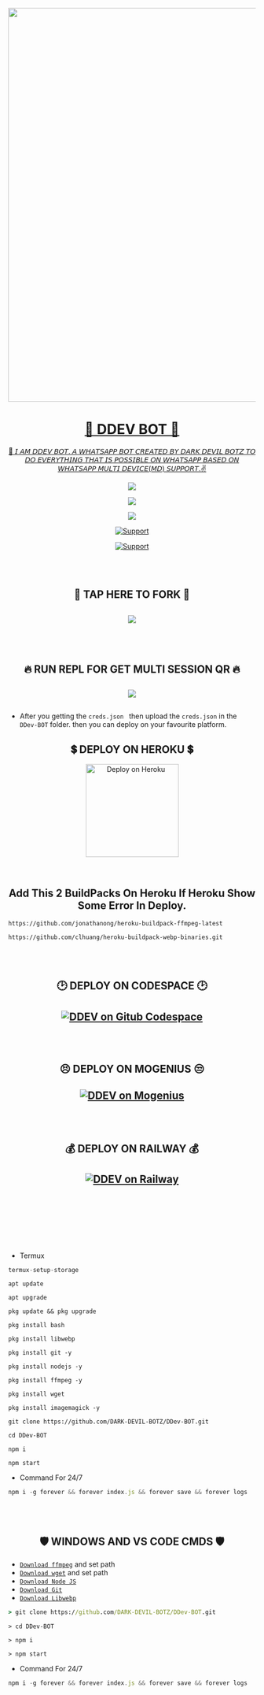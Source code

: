 <p align="center">
   <a href="https://github.com/DARK-DEVIL-BOTZ/DDev-BOT">
    <img src="https://graph.org/file/86a4ac302b0d571057a40.jpg" width="800">
     

      
</p>
<h1 align="center">🤖 DDEV BOT 🤖</h1>
<p align="center"> 
  👋 𝘐 𝘈𝘔 𝘋𝘋𝘌𝘝 𝘉𝘖𝘛. 𝘈 𝘞𝘏𝘈𝘛𝘚𝘈𝘗𝘗 𝘉𝘖𝘛 𝘊𝘙𝘌𝘈𝘛𝘌𝘋 𝘉𝘠 𝘋𝘈𝘙𝘒 𝘋𝘌𝘝𝘐𝘓 𝘉𝘖𝘛𝘡 𝘛𝘖 𝘋𝘖 𝘌𝘝𝘌𝘙𝘠𝘛𝘏𝘐𝘕𝘎 𝘛𝘏𝘈𝘛 𝘐𝘚 𝘗𝘖𝘚𝘚𝘐𝘉𝘓𝘌 𝘖𝘕 𝘞𝘏𝘈𝘛𝘚𝘈𝘗𝘗 𝘉𝘈𝘚𝘌𝘋 𝘖𝘕 𝘞𝘏𝘈𝘛𝘚𝘈𝘗𝘗 𝘔𝘜𝘓𝘛𝘐 𝘋𝘌𝘝𝘐𝘊𝘌(𝘔𝘋) 𝘚𝘜𝘗𝘗𝘖𝘙𝘛.✌️

   <p align="center"> 
  <a href="https://github.com/DARK-DEVIL-BOTZ/DDev-BOT/stargazers">
    <img src="https://img.shields.io/github/stars/DARK-DEVIL-BOTZ/DDev-BOT?style=social">
    
   <p align="center">
  <a href="https://github.com/DARK-DEVIL-BOTZ/DDev-BOT/fork">
    <img src="https://img.shields.io/github/forks/DARK-DEVIL-BOTZ/DDev-BOT?label=Fork&style=social">
    
<p align="center">
  <a href="https://github.com/DARK-DEVIL-BOTZ/DDev-BOT">
    <img src="https://api.visitorbadge.io/api/visitors?path=DARK-DEVIL-BOTZ%2FDDev-BOT&label=Repo%20Visitors&labelColor=%23697689&countColor=%23ba68c8&style=plastic&labelStyle=upper">
 
  <p align="CENTER">
  <a href="https://github.com/DARK-DEVIL-BOTZ"><img title="Support" src="https://img.shields.io/badge/Maintain-NO!-cyan.svg?style=for-the-badge&logo=xcode" /></a>
</p>
   
<p align="CENTER">
  <a href="https://github.com/DARK-DEVIL-BOTZ"><img title="Support" src="https://img.shields.io/badge/next%20Update-NOT_YET!-green.svg?style=for-the-badge&logo=xcode" /></a>
</p>
     
<br>
<br>

<h2 align="center"> 🍴 TAP HERE TO FORK 🍴 
</h2>
   

<h2 align="center">  <a href="https://github.com/DARK-DEVIL-BOTZ/DDev-BOT/fork"><img src="https://img.shields.io/badge/FORK DDEV BOT-h?color=white&style=for-the-badge&logo=stackshare" />
</a>
</h2>
 
     
<br>
     <br>
     
<h2 align="center"> 🔥 RUN REPL FOR GET MULTI SESSION QR 🔥 </h2>
<h2 align="center">  <a href="https://replit.com/@DARK-DEVIL-BOTZ/DDEV-SESSION?v=1"><img src="https://repl.it/badge/github/quiec/whatsasena" />
</a>
</h2>

## 
- After you getting the `creds.json ` then upload the `creds.json` in the `DDev-BOT` folder. then you can deploy on your favourite platform.



<h2 align="center"> 💲 DEPLOY ON HEROKU 💲
</h2>

<p align="center" >
    <a href="https://heroku.com/deploy?template=https://github.com/DARK-DEVIL-BOTZ/DDev-BOT">
    <img title="DDEV ON HEROKU" src="https://www.herokucdn.com/deploy/button.png" width="189px" alt="Deploy on Heroku" >
    </a>
</p>
</br>     

<h2 align="center"> Add This 2 BuildPacks On Heroku If Heroku Show Some Error In Deploy.
</h2>

```
https://github.com/jonathanong/heroku-buildpack-ffmpeg-latest
``` 
```
https://github.com/clhuang/heroku-buildpack-webp-binaries.git
```
     

<br>
</br>


  <h2 align="center"> 🕑 DEPLOY ON CODESPACE 🕑
</h2>
<h2 align="center">  <a href="https://github.com/codespaces/new"><img title="DDEV on Gitub Codespace" src="https://img.shields.io/badge/DEPLOY CODESPACE-h?color=black&style=for-the-badge&logo=visualstudiocode" />
</a>
</h2>
     
   <br>
  </br>


  <h2 align="center"> 😣 DEPLOY ON MOGENIUS 😒
</h2>
<h2 align="center">  <a href="https://studio.mogenius.com/studio/cloud-space/cloud-space-overview"><img title="DDEV on Mogenius" src="https://img.shields.io/badge/DEPLOY MOGENIUS-h?color=blue&style=for-the-badge&logo=genius"></a>
</a>
</h2>
     
    
   <br>
  </br>


<h2 align="center"> 💰 DEPLOY ON RAILWAY 💰
</h2>
<h2 align="center">  <a href="https://railway.app/new"><img title="DDEV on Railway"src="https://railway.app/button.svg" />
</a>
</h2>

     

   <br>
   </br>
     
<br>
<br>
<br>
<br>
     
     
     
- Termux
```js
termux-setup-storage
```
```
apt update
```
```
apt upgrade
```
```
pkg update && pkg upgrade
```
```
pkg install bash
```
```
pkg install libwebp
```
```
pkg install git -y
```
```
pkg install nodejs -y
```
```
pkg install ffmpeg -y 
```
```
pkg install wget
```
```
pkg install imagemagick -y
```
```
git clone https://github.com/DARK-DEVIL-BOTZ/DDev-BOT.git
```
```
cd DDev-BOT
```
```
npm i
```
```
npm start
```

- Command For 24/7
```js
npm i -g forever && forever index.js && forever save && forever logs
```



</br> <br>
<h2 align="center"> 🛡️ WINDOWS AND VS CODE CMDS 🛡️
</h2>

* [`Download ffmpeg`](https://ffmpeg.org/download.html#build-windows) and set path
* [`Download wget`](https://eternallybored.org/misc/wget/releases/) and set path
* [`Download Node JS`](https://nodejs.org/en/download/)
* [`Download Git`](https://git-scm.com/downloads)
* [`Download Libwebp`](https://developers.google.com/speed/webp/download)
```cmd
> git clone https://github.com/DARK-DEVIL-BOTZ/DDev-BOT.git
```
```
> cd DDev-BOT
```
```
> npm i
```
```
> npm start
```
- Command For 24/7
```js
npm i -g forever && forever index.js && forever save && forever logs
```
